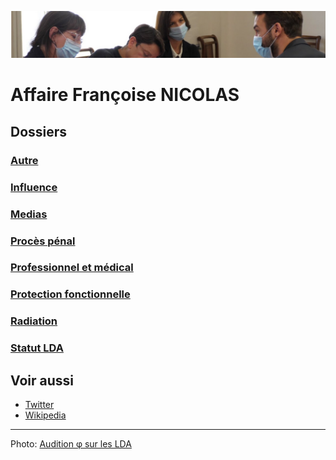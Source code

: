 ![image-mise-en-avant](../_aux/phi.png)

# Affaire Françoise NICOLAS

## Dossiers
### [Autre](./fnautre.md)
### [Influence](./influence.md)
### [Medias](./medias.md)
### [Procès pénal](./aplogan.md)
### [Professionnel et médical](./promed.md)
### [Protection fonctionnelle](./pf.md)
### [Radiation](./radiation.md)
### [Statut LDA](./reqlda.md)

## Voir aussi
* [Twitter](https://twitter.com/FranoiseNicolas)
* [Wikipedia](https://fr.wikipedia.org/wiki/Fran%C3%A7oise_Nicolas_(diplomate))

---
Photo: [Audition φ sur les LDA](attrib.md#phi)
